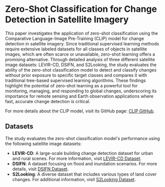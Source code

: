 # Zero-Shot Classification for Change Detection in Satellite Imagery 

This paper investigates the application of zero-shot classification using the Comparative Language-Image Pre-Training (CLIP) model for change detection in satellite imagery. 
Since traditional supervised learning methods require extensive labeled datasets for all classes of objects in satellite images, which are often scarce or unavailable, zero-shot learning offers a promising alternative. 
Through detailed analysis of three different satellite image datasets: LEVIR-CD, DSIFN, and S2Looking, 
the study evaluates the ability of the zero-shot classification model to detect and classify changes without prior exposure to specific target classes and compares it with traditional tree-based supervised learning algorithms. 
These findings highlight the potential of zero-shot learning as a powerful tool for monitoring, managing, and responding to global changes, underscoring its importance for remote sensing and Earth observation applications where fast, 
accurate change detection is critical.

For more details about the CLIP model, visit its GitHub page: [CLIP GitHub](https://github.com/openai/CLIP).

## Datasets
The study evaluates the zero-shot classification model's performance using the following satellite image datasets:
- **LEVIR-CD**: A large-scale building change detection dataset for urban and rural scenes. For more information, visit [LEVIR-CD Dataset](https://chenhao.in/LEVIR/).
- **DSIFN**: A dataset focusing on flood and inundation scenarios. For more details, visit [DSIFN Dataset](https://github.com/GeoZcx/A-deeply-supervised-image-fusion-network-for-change-detection-in-remote-sensing-images/tree/master/dataset).
- **S2Looking**: A diverse dataset that includes various types of land cover changes. For additional information, visit [S2Looking Dataset](https://github.com/S2Looking/Dataset).


